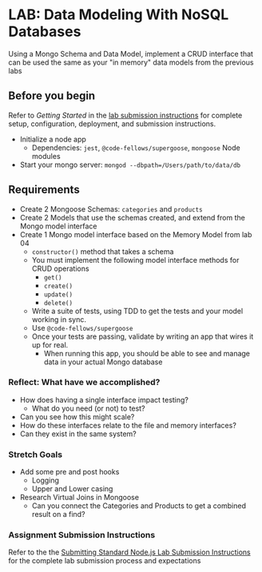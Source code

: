 # LAB: Data Modeling With NoSQL Databases

Using a Mongo Schema and Data Model, implement a CRUD interface that can be used the same as your "in memory" data models from the previous labs

## Before you begin

Refer to *Getting Started*  in the [lab submission instructions](../../../reference/submission-instructions/labs/README.md) for complete setup, configuration, deployment, and submission instructions.

- Initialize a node app
  - Dependencies: `jest`, `@code-fellows/supergoose`, `mongoose` Node modules
- Start your mongo server: `mongod --dbpath=/Users/path/to/data/db`

## Requirements

- Create 2 Mongoose Schemas: `categories` and `products`
- Create 2 Models that use the schemas created, and extend from the Mongo model interface
- Create 1 Mongo model interface based on the Memory Model from lab 04
  - `constructor()` method that takes a schema
  - You must implement the following model interface methods for CRUD operations
    - `get()`
    - `create()`
    - `update()`
    - `delete()`
  - Write a suite of tests, using TDD to get the tests and your model working in sync.
  - Use `@code-fellows/supergoose`
  - Once your tests are passing, validate by writing an app that wires it up for real.
    - When running this app, you should be able to see and manage data in your actual Mongo database

### Reflect: What have we accomplished?

- How does having a single interface impact testing?
  - What do you need (or not) to test?
- Can you see how this might scale?
- How do these interfaces relate to the file and memory interfaces?
- Can they exist in the same system?

### Stretch Goals

- Add some pre and post hooks
  - Logging
  - Upper and Lower casing
- Research Virtual Joins in Mongoose
  - Can you connect the Categories and Products to get a combined result on a find?

### Assignment Submission Instructions

Refer to the the [Submitting Standard Node.js Lab Submission Instructions](../../../reference/submission-instructions/labs/node-apps.md) for the complete lab submission process and expectations
